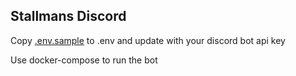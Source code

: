 ## Stallmans Discord

Copy [.env.sample](.env.sample) to .env and update with your discord bot api key

Use docker-compose to run the bot